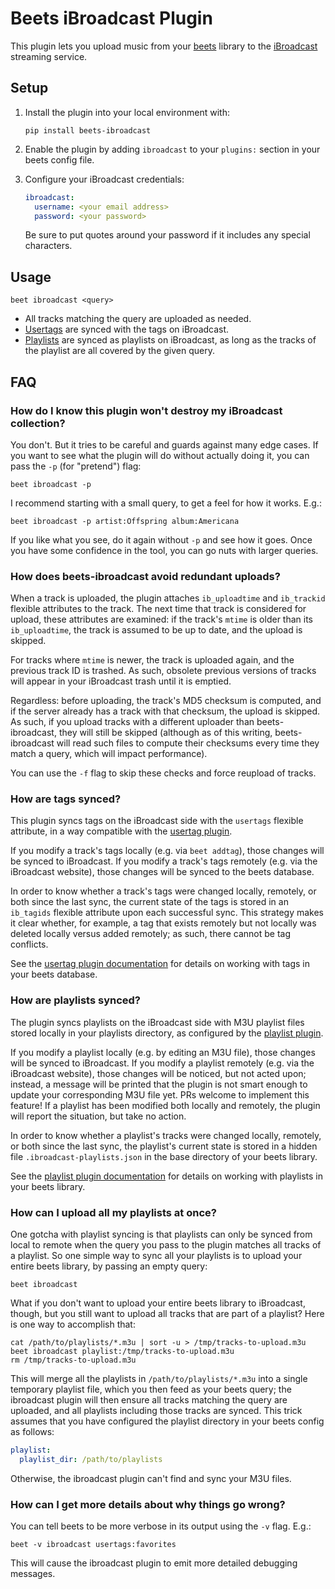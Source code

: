 # Beets iBroadcast Plugin

This plugin lets you upload music from your [beets](https://beets.io)
library to the [iBroadcast](https://www.ibroadcast.com/) streaming service.

## Setup

1. Install the plugin into your local environment with:
   ```
   pip install beets-ibroadcast
   ```

2. Enable the plugin by adding `ibroadcast` to your `plugins:` section
   in your beets config file.

3. Configure your iBroadcast credentials:
   ```yaml
   ibroadcast:
     username: <your email address>
     password: <your password>
   ```
   Be sure to put quotes around your password if it includes any special characters.

## Usage

```
beet ibroadcast <query>
```

- All tracks matching the query are uploaded as needed.
- [Usertags][1] are synced with the tags on iBroadcast.
- [Playlists][2] are synced as playlists on iBroadcast, as long as
  the tracks of the playlist are all covered by the given query.

## FAQ

### How do I know this plugin won't destroy my iBroadcast collection?

You don't. But it tries to be careful and guards against many edge cases.
If you want to see what the plugin will do without actually doing it, you can
pass the `-p` (for "pretend") flag:

```
beet ibroadcast -p
```

I recommend starting with a small query, to get a feel for how it works. E.g.:

```
beet ibroadcast -p artist:Offspring album:Americana
```

If you like what you see, do it again without `-p` and see how it goes.
Once you have some confidence in the tool, you can go nuts with larger queries.

### How does beets-ibroadcast avoid redundant uploads?

When a track is uploaded, the plugin attaches `ib_uploadtime` and `ib_trackid`
flexible attributes to the track. The next time that track is considered for
upload, these attributes are examined: if the track's `mtime` is older than its
`ib_uploadtime`, the track is assumed to be up to date, and the upload is
skipped.

For tracks where `mtime` is newer, the track is uploaded again, and the
previous track ID is trashed. As such, obsolete previous versions of tracks
will appear in your iBroadcast trash until it is emptied.

Regardless: before uploading, the track's MD5 checksum is computed, and if the
server already has a track with that checksum, the upload is skipped. As such,
if you upload tracks with a different uploader than beets-ibroadcast, they will
still be skipped (although as of this writing, beets-ibroadcast will read such
files to compute their checksums every time they match a query, which will
impact performance).

You can use the `-f` flag to skip these checks and force reupload of tracks.

### How are tags synced?

This plugin syncs tags on the iBroadcast side with the `usertags` flexible
attribute, in a way compatible with the [usertag plugin][1].

If you modify a track's tags locally (e.g. via `beet addtag`), those changes
will be synced to iBroadcast. If you modify a track's tags remotely (e.g. via
the iBroadcast website), those changes will be synced to the beets database.

In order to know whether a track's tags were changed locally, remotely, or
both since the last sync, the current state of the tags is stored in an
`ib_tagids` flexible attribute upon each successful sync. This strategy makes
it clear whether, for example, a tag that exists remotely but not locally was
deleted locally versus added remotely; as such, there cannot be tag conflicts.

See the [usertag plugin documentation][1] for details on working with tags in
your beets database.

### How are playlists synced?

The plugin syncs playlists on the iBroadcast side with M3U playlist files
stored locally in your playlists directory, as configured by the
[playlist plugin][2].

If you modify a playlist locally (e.g. by editing an M3U file), those changes
will be synced to iBroadcast. If you modify a playlist remotely (e.g. via the
iBroadcast website), those changes will be noticed, but not acted upon;
instead, a message will be printed that the plugin is not smart enough to
update your corresponding M3U file yet. PRs welcome to implement this feature!
If a playlist has been modified both locally and remotely, the plugin will
report the situation, but take no action.

In order to know whether a playlist's tracks were changed locally, remotely,
or both since the last sync, the playlist's current state is stored in a hidden
file `.ibroadcast-playlists.json` in the base directory of your beets library.

See the [playlist plugin documentation][2] for details on working with
playlists in your beets library.

### How can I upload all my playlists at once?

One gotcha with playlist syncing is that playlists can only be synced from
local to remote when the query you pass to the plugin matches all tracks of a
playlist. So one simple way to sync all your playlists is to upload your entire
beets library, by passing an empty query:

```
beet ibroadcast
```

What if you don't want to upload your entire beets library to iBroadcast,
though, but you still want to upload all tracks that are part of a playlist?
Here is one way to accomplish that:

```
cat /path/to/playlists/*.m3u | sort -u > /tmp/tracks-to-upload.m3u
beet ibroadcast playlist:/tmp/tracks-to-upload.m3u
rm /tmp/tracks-to-upload.m3u
```

This will merge all the playlists in `/path/to/playlists/*.m3u` into a single
temporary playlist file, which you then feed as your beets query; the
ibroadcast plugin will then ensure all tracks matching the query are uploaded,
and all playlists including those tracks are synced. This trick assumes that
you have configured the playlist directory in your beets config as follows:

```yaml
playlist:
  playlist_dir: /path/to/playlists
```

Otherwise, the ibroadcast plugin can't find and sync your M3U files.

### How can I get more details about why things go wrong?

You can tell beets to be more verbose in its output using the `-v` flag. E.g.:

```
beet -v ibroadcast usertags:favorites
```

This will cause the ibroadcast plugin to emit more detailed debugging messages.

[1]: https://github.com/igordertigor/beets-usertag
[2]: https://beets.readthedocs.io/en/stable/plugins/playlist.html
